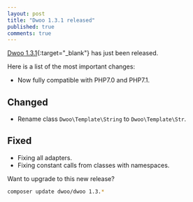 ```yaml
---
layout: post
title: "Dwoo 1.3.1 released"
published: true
comments: true
---
```


[Dwoo 1.3.1](https://github.com/dwoo-project/dwoo/pull/53){:target="_blank"} has just been released.
<!-- more -->
Here is a list of the most important changes:

* Now fully compatible with PHP7.0 and PHP7.1.

Changed
-------

* Rename class `Dwoo\Template\String` to `Dwoo\Template\Str`.

Fixed
-------

* Fixing all adapters.
* Fixing constant calls from classes with namespaces.

Want to upgrade to this new release?

```bash
composer update dwoo/dwoo 1.3.*
```